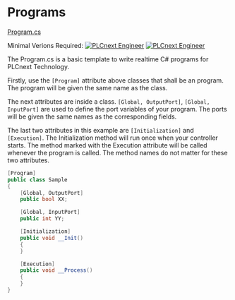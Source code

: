 ﻿# Programs

[Program.cs](Program.cs)

Minimal Verions Required: 
[![PLCnext Engineer](https://img.shields.io/badge/PLCnext_Engineer-2019.3-blue.svg)](http://www.phoenixcontact.net/qr/1046008/softw)
[![PLCnext Engineer](https://img.shields.io/badge/PLCnext_Firmware-2019.0_LTS-blue.svg)](http://www.phoenixcontact.net/qr/2404267/firmware)

The Program.cs is a basic template to write realtime C# programs for PLCnext Technology.

Firstly, use the `[Program]` attribute above classes that shall be an program.
The program will be given the same name as the class.

The next attributes are inside a class. `[Global, OutputPort]`, `[Global, InputPort]` are used to define the port variables of your program.
The ports will be given the same names as the corresponding fields.

The last two attributes in this example are `[Initialization]` and `[Execution]`.
The Initialization method will run once when your controller starts. The method marked with the Execution attribute will be called whenever the program is called.
The method names do not matter for these two attributes.

```cs
[Program]
public class Sample
{
    [Global, OutputPort]
    public bool XX;

    [Global, InputPort]
    public int YY;

    [Initialization]
    public void __Init()
    {
    }

    [Execution]
    public void __Process()
    {
    }
}
```
